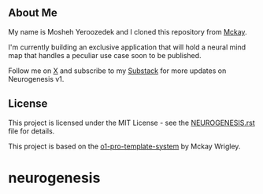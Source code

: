 ## About Me

My name is Mosheh Yeroozedek and I cloned this repository from [Mckay](https://www.mckaywrigley.com/).

I'm currently building an exclusive application that will hold a neural mind map that handles a peculiar use case soon to be published.

Follow me on [X](https://x.com/yeroozedek) and subscribe to my [Substack](https://ofeden.substack.com) for more updates on Neurogenesis v1.


## License

This project is licensed under the MIT License - see the [NEUROGENESIS.rst](NEUROGENESIS.rst) file for details.

This project is based on the [o1-pro-template-system](https://github.com/mckaywrigley/o1-pro-template-system) by Mckay Wrigley.
# neurogenesis
